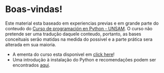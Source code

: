 # Boas-vindas!

Este material esta baseado em experiencias previas e em grande parte do conteudo do [Curso de programación en Python - UNSAM](https://github.com/python-unsam/Programacion_en_Python_UNSAM). O curso não pretende ser uma tradução daquele conteudo, portanto, as bases conceituais serão matidas na medida do possivel e a parte prática sera alterada em sua maioria.

* A ementa do curso esta disponivel em [click here](./Conteudo.md#curso-de-programación-en-python)!
* Uma introdução à instalação do Python e recomendações podem ser encontrados [aqui](Instalacao.md).
